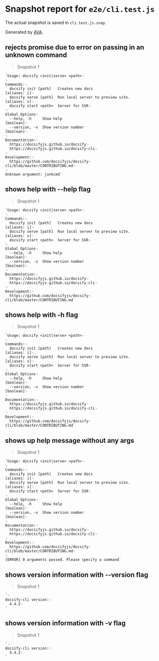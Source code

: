 # Snapshot report for `e2e/cli.test.js`

The actual snapshot is saved in `cli.test.js.snap`.

Generated by [AVA](https://avajs.dev).

## rejects promise due to error on passing in an unknown command

> Snapshot 1

    `Usage: docsify <init|serve> <path>␊
    ␊
    Commands:␊
      docsify init [path]   Creates new docs                            [aliases: i]␊
      docsify serve [path]  Run local server to preview site.           [aliases: s]␊
      docsify start <path>  Server for SSR␊
    ␊
    Global Options␊
      --help, -h     Show help                                             [boolean]␊
      --version, -v  Show version number                                   [boolean]␊
    ␊
    Documentation:␊
      https://docsifyjs.github.io/docsify␊
      https://docsifyjs.github.io/docsify-cli␊
    ␊
    Development:␊
      https://github.com/docsifyjs/docsify-cli/blob/master/CONTRIBUTING.md␊
    ␊
    Unknown argument: junkcmd`

## shows help with --help flag

> Snapshot 1

    `Usage: docsify <init|serve> <path>␊
    ␊
    Commands:␊
      docsify init [path]   Creates new docs                            [aliases: i]␊
      docsify serve [path]  Run local server to preview site.           [aliases: s]␊
      docsify start <path>  Server for SSR␊
    ␊
    Global Options␊
      --help, -h     Show help                                             [boolean]␊
      --version, -v  Show version number                                   [boolean]␊
    ␊
    Documentation:␊
      https://docsifyjs.github.io/docsify␊
      https://docsifyjs.github.io/docsify-cli␊
    ␊
    Development:␊
      https://github.com/docsifyjs/docsify-cli/blob/master/CONTRIBUTING.md`

## shows help with -h flag

> Snapshot 1

    `Usage: docsify <init|serve> <path>␊
    ␊
    Commands:␊
      docsify init [path]   Creates new docs                            [aliases: i]␊
      docsify serve [path]  Run local server to preview site.           [aliases: s]␊
      docsify start <path>  Server for SSR␊
    ␊
    Global Options␊
      --help, -h     Show help                                             [boolean]␊
      --version, -v  Show version number                                   [boolean]␊
    ␊
    Documentation:␊
      https://docsifyjs.github.io/docsify␊
      https://docsifyjs.github.io/docsify-cli␊
    ␊
    Development:␊
      https://github.com/docsifyjs/docsify-cli/blob/master/CONTRIBUTING.md`

## shows up help message without any args

> Snapshot 1

    `Usage: docsify <init|serve> <path>␊
    ␊
    Commands:␊
      docsify init [path]   Creates new docs                            [aliases: i]␊
      docsify serve [path]  Run local server to preview site.           [aliases: s]␊
      docsify start <path>  Server for SSR␊
    ␊
    Global Options␊
      --help, -h     Show help                                             [boolean]␊
      --version, -v  Show version number                                   [boolean]␊
    ␊
    Documentation:␊
      https://docsifyjs.github.io/docsify␊
      https://docsifyjs.github.io/docsify-cli␊
    ␊
    Development:␊
      https://github.com/docsifyjs/docsify-cli/blob/master/CONTRIBUTING.md␊
    ␊
    [ERROR] 0 arguments passed. Please specify a command`

## shows version information with --version flag

> Snapshot 1

    `␊
    docsify-cli version:␊
      4.4.2␊
    `

## shows version information with -v flag

> Snapshot 1

    `␊
    docsify-cli version:␊
      4.4.2␊
    `
